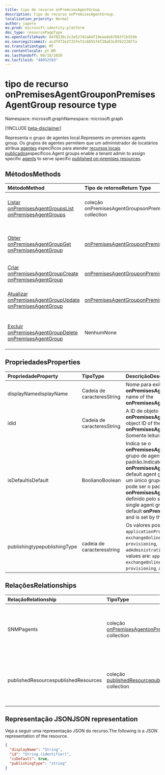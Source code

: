 ```yaml
---
title: tipo de recurso onPremisesAgentGroup
description: tipo de recurso onPremisesAgentGroup.
localization_priority: Normal
author: japere
ms.prod: microsoft-identity-platform
doc_type: resourcePageType
ms.openlocfilehash: 84f0236c2c2e52742a84f19eae8eb7693f1b559b
ms.sourcegitcommit: acdf972e2f25fef2c6855f6f28a63c0762228ffa
ms.translationtype: MT
ms.contentlocale: pt-BR
ms.lasthandoff: 09/18/2020
ms.locfileid: "48052593"
---
```

# <a name="onpremisesagentgroup-resource-type"></a><span data-ttu-id="e7a8b-103">tipo de recurso onPremisesAgentGroup</span><span class="sxs-lookup"><span data-stu-id="e7a8b-103">onPremisesAgentGroup resource type</span></span>

<span data-ttu-id="e7a8b-104">Namespace: microsoft.graph</span><span class="sxs-lookup"><span data-stu-id="e7a8b-104">Namespace: microsoft.graph</span></span>

[!INCLUDE [beta-disclaimer](../../includes/beta-disclaimer.md)]

<span data-ttu-id="e7a8b-105">Representa o grupo de agentes local.</span><span class="sxs-lookup"><span data-stu-id="e7a8b-105">Represents on-premises agents group.</span></span> <span data-ttu-id="e7a8b-106">Os grupos de agentes permitem que um administrador de locatários atribua [agentes](onpremisesagent.md) específicos para atender [recursos locais publicados](publishedresource.md)específicos.</span><span class="sxs-lookup"><span data-stu-id="e7a8b-106">Agent groups enable a tenant admin to assign specific [agents](onpremisesagent.md) to serve specific [published on-premises resources](publishedresource.md).</span></span>

## <a name="methods"></a><span data-ttu-id="e7a8b-107">Métodos</span><span class="sxs-lookup"><span data-stu-id="e7a8b-107">Methods</span></span>

| <span data-ttu-id="e7a8b-108">Método</span><span class="sxs-lookup"><span data-stu-id="e7a8b-108">Method</span></span>       | <span data-ttu-id="e7a8b-109">Tipo de retorno</span><span class="sxs-lookup"><span data-stu-id="e7a8b-109">Return Type</span></span> | <span data-ttu-id="e7a8b-110">Descrição</span><span class="sxs-lookup"><span data-stu-id="e7a8b-110">Description</span></span> |
|:-------------|:------------|:------------|
| [<span data-ttu-id="e7a8b-111">Listar onPremisesAgentGroups</span><span class="sxs-lookup"><span data-stu-id="e7a8b-111">List onPremisesAgentGroups</span></span>](../api/onpremisesagentgroup-list.md) | <span data-ttu-id="e7a8b-112">coleção onPremisesAgentGroups</span><span class="sxs-lookup"><span data-stu-id="e7a8b-112">onPremisesAgentGroups collection</span></span> | <span data-ttu-id="e7a8b-113">Obtenha uma coleção de objetos **onPremisesAgentGroup** .</span><span class="sxs-lookup"><span data-stu-id="e7a8b-113">Get an **onPremisesAgentGroup** objects collection.</span></span> |
| [<span data-ttu-id="e7a8b-114">Obter onPremisesAgentGroup</span><span class="sxs-lookup"><span data-stu-id="e7a8b-114">Get onPremisesAgentGroup</span></span>](../api/onpremisesagentgroup-get.md) | [<span data-ttu-id="e7a8b-115">onPremisesAgentGroup</span><span class="sxs-lookup"><span data-stu-id="e7a8b-115">onPremisesAgentGroup</span></span>](onpremisesagentgroup.md) | <span data-ttu-id="e7a8b-116">Leia as propriedades e os relacionamentos de um objeto **onPremisesAgentGroup** .</span><span class="sxs-lookup"><span data-stu-id="e7a8b-116">Read the properties and relationships of an **onPremisesAgentGroup** object.</span></span> |
| [<span data-ttu-id="e7a8b-117">Criar onPremisesAgentGroup</span><span class="sxs-lookup"><span data-stu-id="e7a8b-117">Create onPremisesAgentGroup</span></span>](../api/onpremisesagentgroup-post.md)  | [<span data-ttu-id="e7a8b-118">onPremisesAgentGroup</span><span class="sxs-lookup"><span data-stu-id="e7a8b-118">onPremisesAgentGroup</span></span>](onpremisesagentgroup.md) | <span data-ttu-id="e7a8b-119">Criar um novo **onPremisesAgentGroup**.</span><span class="sxs-lookup"><span data-stu-id="e7a8b-119">Create a new **onPremisesAgentGroup**.</span></span> |
| [<span data-ttu-id="e7a8b-120">Atualizar onPremisesAgentGroup</span><span class="sxs-lookup"><span data-stu-id="e7a8b-120">Update onPremisesAgentGroup</span></span>](../api/onpremisesagentgroup-update.md) | [<span data-ttu-id="e7a8b-121">onPremisesAgentGroup</span><span class="sxs-lookup"><span data-stu-id="e7a8b-121">onPremisesAgentGroup</span></span>](onpremisesagentgroup.md) | <span data-ttu-id="e7a8b-122">Atualize um objeto **onPremisesAgentGroup** .</span><span class="sxs-lookup"><span data-stu-id="e7a8b-122">Update an **onPremisesAgentGroup** object.</span></span> |
| [<span data-ttu-id="e7a8b-123">Excluir onPremisesAgentGroup</span><span class="sxs-lookup"><span data-stu-id="e7a8b-123">Delete  onPremisesAgentGroup</span></span>](../api/onpremisesagentgroup-delete.md) | <span data-ttu-id="e7a8b-124">Nenhum</span><span class="sxs-lookup"><span data-stu-id="e7a8b-124">None</span></span> | <span data-ttu-id="e7a8b-125">Excluir um objeto **onPremisesAgentGroup** .</span><span class="sxs-lookup"><span data-stu-id="e7a8b-125">Delete an **onPremisesAgentGroup** object.</span></span> |

## <a name="properties"></a><span data-ttu-id="e7a8b-126">Propriedades</span><span class="sxs-lookup"><span data-stu-id="e7a8b-126">Properties</span></span>

| <span data-ttu-id="e7a8b-127">Propriedade</span><span class="sxs-lookup"><span data-stu-id="e7a8b-127">Property</span></span>     | <span data-ttu-id="e7a8b-128">Tipo</span><span class="sxs-lookup"><span data-stu-id="e7a8b-128">Type</span></span>        | <span data-ttu-id="e7a8b-129">Descrição</span><span class="sxs-lookup"><span data-stu-id="e7a8b-129">Description</span></span> |
|:-------------|:------------|:------------|
|<span data-ttu-id="e7a8b-130">displayName</span><span class="sxs-lookup"><span data-stu-id="e7a8b-130">displayName</span></span>|<span data-ttu-id="e7a8b-131">Cadeia de caracteres</span><span class="sxs-lookup"><span data-stu-id="e7a8b-131">String</span></span>|<span data-ttu-id="e7a8b-132">Nome para exibição do **onPremisesAgentGroup**.</span><span class="sxs-lookup"><span data-stu-id="e7a8b-132">Display name of the **onPremisesAgentGroup**.</span></span>|
|<span data-ttu-id="e7a8b-133">id</span><span class="sxs-lookup"><span data-stu-id="e7a8b-133">id</span></span>|<span data-ttu-id="e7a8b-134">Cadeia de caracteres</span><span class="sxs-lookup"><span data-stu-id="e7a8b-134">String</span></span>| <span data-ttu-id="e7a8b-135">A ID de objeto do **onPremisesAgentGroup**.</span><span class="sxs-lookup"><span data-stu-id="e7a8b-135">The object ID of the **onPremisesAgentGroup**.</span></span> <span data-ttu-id="e7a8b-136">Somente leitura.</span><span class="sxs-lookup"><span data-stu-id="e7a8b-136">Read-only.</span></span>|
|<span data-ttu-id="e7a8b-137">isDefault</span><span class="sxs-lookup"><span data-stu-id="e7a8b-137">isDefault</span></span>|<span data-ttu-id="e7a8b-138">Booliano</span><span class="sxs-lookup"><span data-stu-id="e7a8b-138">Boolean</span></span>|<span data-ttu-id="e7a8b-139">Indica se o **onPremisesAgentGroup** é o grupo de agente padrão.</span><span class="sxs-lookup"><span data-stu-id="e7a8b-139">Indicates if the **onPremisesAgentGroup** is the default agent group.</span></span> <span data-ttu-id="e7a8b-140">Somente um único grupo de agentes pode ser o padrão **onPremisesAgentGroup** e é definido pelo sistema.</span><span class="sxs-lookup"><span data-stu-id="e7a8b-140">Only a single agent group can be the default **onPremisesAgentGroup** and is set by the system.</span></span>|
|<span data-ttu-id="e7a8b-141">publishingtype</span><span class="sxs-lookup"><span data-stu-id="e7a8b-141">publishingType</span></span>|<span data-ttu-id="e7a8b-142">cadeia de caracteres</span><span class="sxs-lookup"><span data-stu-id="e7a8b-142">string</span></span>| <span data-ttu-id="e7a8b-143">Os valores possíveis são: `applicationProxy`, `exchangeOnline`, `authentication`, `provisioning`, `adAdministration`.</span><span class="sxs-lookup"><span data-stu-id="e7a8b-143">Possible values are: `applicationProxy`, `exchangeOnline`, `authentication`, `provisioning`, `adAdministration`.</span></span>|

## <a name="relationships"></a><span data-ttu-id="e7a8b-144">Relações</span><span class="sxs-lookup"><span data-stu-id="e7a8b-144">Relationships</span></span>

| <span data-ttu-id="e7a8b-145">Relação</span><span class="sxs-lookup"><span data-stu-id="e7a8b-145">Relationship</span></span> | <span data-ttu-id="e7a8b-146">Tipo</span><span class="sxs-lookup"><span data-stu-id="e7a8b-146">Type</span></span>        | <span data-ttu-id="e7a8b-147">Descrição</span><span class="sxs-lookup"><span data-stu-id="e7a8b-147">Description</span></span> |
|:-------------|:------------|:------------|
|<span data-ttu-id="e7a8b-148">SNMP</span><span class="sxs-lookup"><span data-stu-id="e7a8b-148">agents</span></span>|<span data-ttu-id="e7a8b-149">coleção [onPremisesAgent](onpremisesagent.md)</span><span class="sxs-lookup"><span data-stu-id="e7a8b-149">[onPremisesAgent](onpremisesagent.md) collection</span></span>| <span data-ttu-id="e7a8b-150">Lista de **onPremisesAgent** que são atribuídas a um **onPremisesAgentGroup**.</span><span class="sxs-lookup"><span data-stu-id="e7a8b-150">List of **onPremisesAgent** that are assigned to an **onPremisesAgentGroup**.</span></span> <span data-ttu-id="e7a8b-151">Somente leitura.</span><span class="sxs-lookup"><span data-stu-id="e7a8b-151">Read-only.</span></span> <span data-ttu-id="e7a8b-152">Anulável.</span><span class="sxs-lookup"><span data-stu-id="e7a8b-152">Nullable.</span></span>|
|<span data-ttu-id="e7a8b-153">publishedResources</span><span class="sxs-lookup"><span data-stu-id="e7a8b-153">publishedResources</span></span>|<span data-ttu-id="e7a8b-154">coleção [publishedResource](publishedresource.md)</span><span class="sxs-lookup"><span data-stu-id="e7a8b-154">[publishedResource](publishedresource.md) collection</span></span>| <span data-ttu-id="e7a8b-155">Lista de **publishedResource** que são atribuídas a um **onPremisesAgentGroup**.</span><span class="sxs-lookup"><span data-stu-id="e7a8b-155">List of **publishedResource** that are assigned to an **onPremisesAgentGroup**.</span></span> <span data-ttu-id="e7a8b-156">Somente leitura.</span><span class="sxs-lookup"><span data-stu-id="e7a8b-156">Read-only.</span></span> <span data-ttu-id="e7a8b-157">Anulável.</span><span class="sxs-lookup"><span data-stu-id="e7a8b-157">Nullable.</span></span>|

## <a name="json-representation"></a><span data-ttu-id="e7a8b-158">Representação JSON</span><span class="sxs-lookup"><span data-stu-id="e7a8b-158">JSON representation</span></span>

<span data-ttu-id="e7a8b-159">Veja a seguir uma representação JSON do recurso.</span><span class="sxs-lookup"><span data-stu-id="e7a8b-159">The following is a JSON representation of the resource.</span></span>

<!-- {
  "blockType": "resource",
  "optionalProperties": [

  ],
  "@odata.type": "microsoft.graph.onPremisesAgentGroup",
  "baseType": "",
  "keyProperty": "id"
}-->

```json
{
  "displayName": "String",
  "id": "String (identifier)",
  "isDefault": true,
  "publishingType": "string"
}
```

<!-- uuid: 16cd6b66-4b1a-43a1-adaf-3a886856ed98
2019-02-04 14:57:30 UTC -->
<!-- {
  "type": "#page.annotation",
  "description": "onPremisesAgentGroup resource",
  "keywords": "",
  "section": "documentation",
  "tocPath": ""
}-->


